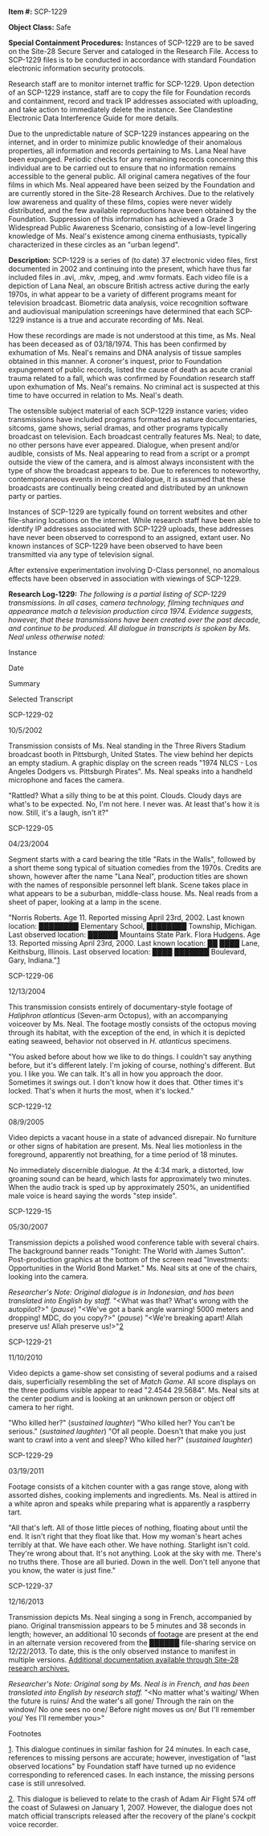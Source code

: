 **Item #:** SCP-1229

**Object Class:** Safe

**Special Containment Procedures:** Instances of SCP-1229 are to be saved on the Site-28 Secure Server and cataloged in the Research File. Access to SCP-1229 files is to be conducted in accordance with standard Foundation electronic information security protocols.

Research staff are to monitor internet traffic for SCP-1229. Upon detection of an SCP-1229 instance, staff are to copy the file for Foundation records and containment, record and track IP addresses associated with uploading, and take action to immediately delete the instance. See Clandestine Electronic Data Interference Guide for more details.

Due to the unpredictable nature of SCP-1229 instances appearing on the internet, and in order to minimize public knowledge of their anomalous properties, all information and records pertaining to Ms. Lana Neal have been expunged. Periodic checks for any remaining records concerning this individual are to be carried out to ensure that no information remains accessible to the general public. All original camera negatives of the four films in which Ms. Neal appeared have been seized by the Foundation and are currently stored in the Site-28 Research Archives. Due to the relatively low awareness and quality of these films, copies were never widely distributed, and the few available reproductions have been obtained by the Foundation. Suppression of this information has achieved a Grade 3 Widespread Public Awareness Scenario, consisting of a low-level lingering knowledge of Ms. Neal's existence among cinema enthusiasts, typically characterized in these circles as an "urban legend".

**Description:** SCP-1229 is a series of (to date) 37 electronic video files, first documented in 2002 and continuing into the present, which have thus far included files in .avi, .mkv, .mpeg, and .wmv formats. Each video file is a depiction of Lana Neal, an obscure British actress active during the early 1970s, in what appear to be a variety of different programs meant for television broadcast. Biometric data analysis, voice recognition software and audiovisual manipulation screenings have determined that each SCP-1229 instance is a true and accurate recording of Ms. Neal.

How these recordings are made is not understood at this time, as Ms. Neal has been deceased as of 03/18/1974. This has been confirmed by exhumation of Ms. Neal's remains and DNA analysis of tissue samples obtained in this manner. A coroner's inquest, prior to Foundation expungement of public records, listed the cause of death as acute cranial trauma related to a fall, which was confirmed by Foundation research staff upon exhumation of Ms. Neal's remains. No criminal act is suspected at this time to have occurred in relation to Ms. Neal's death.

The ostensible subject material of each SCP-1229 instance varies; video transmissions have included programs formatted as nature documentaries, sitcoms, game shows, serial dramas, and other programs typically broadcast on television. Each broadcast centrally features Ms. Neal; to date, no other persons have ever appeared. Dialogue, when present and/or audible, consists of Ms. Neal appearing to read from a script or a prompt outside the view of the camera, and is almost always inconsistent with the type of show the broadcast appears to be. Due to references to noteworthy, contemporaneous events in recorded dialogue, it is assumed that these broadcasts are continually being created and distributed by an unknown party or parties.

Instances of SCP-1229 are typically found on torrent websites and other file-sharing locations on the internet. While research staff have been able to identify IP addresses associated with SCP-1229 uploads, these addresses have never been observed to correspond to an assigned, extant user. No known instances of SCP-1229 have been observed to have been transmitted via any type of television signal.

After extensive experimentation involving D-Class personnel, no anomalous effects have been observed in association with viewings of SCP-1229.

**Research Log-1229:** _The following is a partial listing of SCP-1229 transmissions. In all cases, camera technology, filming techniques and appearance match a television production circa 1974. Evidence suggests, however, that these transmissions have been created over the past decade, and continue to be produced. All dialogue in transcripts is spoken by Ms. Neal unless otherwise noted:_

Instance

Date

Summary

Selected Transcript

SCP-1229-02

10/5/2002

Transmission consists of Ms. Neal standing in the Three Rivers Stadium broadcast booth in Pittsburgh, United States. The view behind her depicts an empty stadium. A graphic display on the screen reads "1974 NLCS - Los Angeles Dodgers vs. Pittsburgh Pirates". Ms. Neal speaks into a handheld microphone and faces the camera.

"Rattled? What a silly thing to be at this point. Clouds. Cloudy days are what's to be expected. No, I'm not here. I never was. At least that's how it is now. Still, it's a laugh, isn't it?"

SCP-1229-05

04/23/2004

Segment starts with a card bearing the title "Rats in the Walls", followed by a short theme song typical of situation comedies from the 1970s. Credits are shown, however after the name "Lana Neal", production titles are shown with the names of responsible personnel left blank. Scene takes place in what appears to be a suburban, middle-class house. Ms. Neal reads from a sheet of paper, looking at a lamp in the scene.

"Norris Roberts. Age 11. Reported missing April 23rd, 2002. Last known location: ████████ Elementary School, ████████ Township, Michigan. Last observed location: ██████ Mountains State Park. Flora Hudgens. Age 13. Reported missing April 23rd, 2000. Last known location: ██ ████ Lane, Keithsburg, Illinois. Last observed location: ████ ███████ Boulevard, Gary, Indiana."[1](javascript:;)

SCP-1229-06

12/13/2004

This transmission consists entirely of documentary-style footage of _Haliphron atlanticus_ (Seven-arm Octopus), with an accompanying voiceover by Ms. Neal. The footage mostly consists of the octopus moving through its habitat, with the exception of the end, in which it is depicted eating seaweed, behavior not observed in _H. atlanticus_ specimens.

"You asked before about how we like to do things. I couldn't say anything before, but it's different lately. I'm joking of course, nothing's different. But you. I like you. We can talk. It's all in how you approach the door. Sometimes it swings out. I don't know how it does that. Other times it's locked. That's when it hurts the most, when it's locked."

SCP-1229-12

08/9/2005

Video depicts a vacant house in a state of advanced disrepair. No furniture or other signs of habitation are present. Ms. Neal lies motionless in the foreground, apparently not breathing, for a time period of 18 minutes.

No immediately discernible dialogue. At the 4:34 mark, a distorted, low groaning sound can be heard, which lasts for approximately two minutes. When the audio track is sped up by approximately 250%, an unidentified male voice is heard saying the words "step inside".

SCP-1229-15

05/30/2007

Transmission depicts a polished wood conference table with several chairs. The background banner reads "Tonight: The World with James Sutton". Post-production graphics at the bottom of the screen read "Investments: Opportunities in the World Bond Market." Ms. Neal sits at one of the chairs, looking into the camera.

_Researcher's Note: Original dialogue is in Indonesian, and has been translated into English by staff._ "<What was that? What's wrong with the autopilot?>" (_pause_) "<We've got a bank angle warning! 5000 meters and dropping! MDC, do you copy?>" (_pause_) "<We're breaking apart! Allah preserve us! Allah preserve us!>"[2](javascript:;)

SCP-1229-21

11/10/2010

Video depicts a game-show set consisting of several podiums and a raised dais, superficially resembling the set of _Match Game_. All score displays on the three podiums visible appear to read "2.4544 29.5684". Ms. Neal sits at the center podium and is looking at an unknown person or object off camera to her right.

"Who killed her?" (_sustained laughter_) "Who killed her? You can't be serious." (_sustained laughter_) "Of all people. Doesn't that make you just want to crawl into a vent and sleep? Who killed her?" (_sustained laughter_)

SCP-1229-29

03/19/2011

Footage consists of a kitchen counter with a gas range stove, along with assorted dishes, cooking implements and ingredients. Ms. Neal is attired in a white apron and speaks while preparing what is apparently a raspberry tart.

"All that's left. All of those little pieces of nothing, floating about until the end. It isn't right that they float like that. How my woman's heart aches terribly at that. We have each other. We have nothing. Starlight isn't cold. They're wrong about that. It's not anything. Look at the sky with me. There's no truths there. Those are all buried. Down in the well. Don't tell anyone that you know, the water is just fine."

SCP-1229-37

12/16/2013

Transmission depicts Ms. Neal singing a song in French, accompanied by piano. Original transmission appears to be 5 minutes and 38 seconds in length; however, an additional 10 seconds of footage are present at the end in an alternate version recovered from the ██████ file-sharing service on 12/22/2013. To date, this is the only observed instance to manifest in multiple versions. [Additional documentation available through Site-28 research archives.](/lana-neal-sings-the-blues)

_Researcher's Note: Original song by Ms. Neal is in French, and has been translated into English by research staff._ "<No matter what's waiting/ When the future is ruins/ And the water's all gone/ Through the rain on the window/ No one sees no one/ Before night moves us on/ But I'll remember you/ Yes I'll remember you>"

Footnotes

[1](javascript:;). This dialogue continues in similar fashion for 24 minutes. In each case, references to missing persons are accurate; however, investigation of "last observed locations" by Foundation staff have turned up no evidence corresponding to referenced cases. In each instance, the missing persons case is still unresolved.

[2](javascript:;). This dialogue is believed to relate to the crash of Adam Air Flight 574 off the coast of Sulawesi on January 1, 2007. However, the dialogue does not match official transcripts released after the recovery of the plane's cockpit voice recorder.